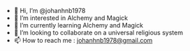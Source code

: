- 👋 Hi, I’m @johanhnb1978
- 👀 I’m interested in Alchemy and Magick
- 🌱 I’m currently learning Alchemy and Magick
- 💞️ I’m looking to collaborate on a universal religious system
- 📫 How to reach me : johanhnb1978@gmail.com

<!---
johanhnb1978/johanhnb1978 is a ✨ special ✨ repository because its `README.md` (this file) appears on your GitHub profile.
You can click the Preview link to take a look at your changes.
--->
